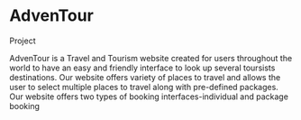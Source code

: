 # AdvenTour
Project

AdvenTour is a Travel and Tourism website created for users throughout the world to have an easy and friendly interface to look up several toursists destinations. Our website offers variety of places to travel and allows the user to select multiple places to travel along with pre-defined packages. Our website offers two types of booking interfaces-individual and package booking
